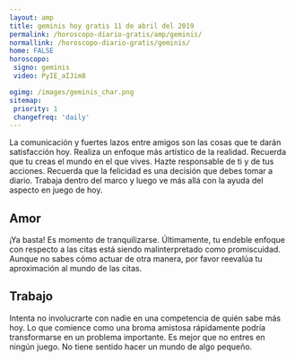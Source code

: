 ```yaml
---
layout: amp
title: geminis hoy gratis 11 de abril del 2019 
permalink: /horoscopo-diario-gratis/amp/geminis/
normallink: /horoscopo-diario-gratis/geminis/
home: FALSE
horoscopo:
 signo: geminis
 video: PyIE_aIJim8

ogimg: /images/geminis_char.png
sitemap:
 priority: 1
 changefreq: 'daily'
---
```



La comunicación y fuertes lazos entre amigos son las cosas que te darán satisfacción hoy. Realiza un enfoque más artístico de la realidad. Recuerda que tu creas el mundo en el que vives. Hazte responsable de ti y de tus acciones. Recuerda que la felicidad es una decisión que debes tomar a diario. Trabaja dentro del marco y luego ve más allá con la ayuda del aspecto en juego de hoy.

## Amor

¡Ya basta! Es momento de tranquilizarse. Últimamente, tu endeble enfoque con respecto a las citas está siendo malinterpretado como promiscuidad. Aunque no sabes cómo actuar de otra manera, por favor reevalúa tu aproximación al mundo de las citas.

## Trabajo

Intenta no involucrarte con nadie en una competencia de quién sabe más hoy. Lo que comience como una broma amistosa rápidamente podría transformarse en un problema importante. Es mejor que no entres en ningún juego. No tiene sentido hacer un mundo de algo pequeño.